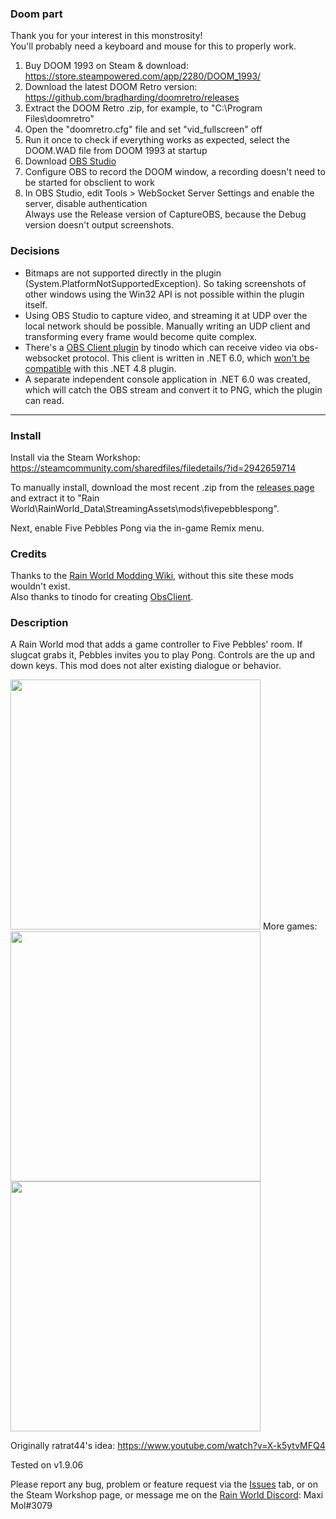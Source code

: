 ### Doom part
Thank you for your interest in this monstrosity!  
You'll probably need a keyboard and mouse for this to properly work.  
1. Buy DOOM 1993 on Steam & download: https://store.steampowered.com/app/2280/DOOM_1993/  
2. Download the latest DOOM Retro version: https://github.com/bradharding/doomretro/releases  
3. Extract the DOOM Retro .zip, for example, to "C:\Program Files\doomretro"  
4. Open the "doomretro.cfg" file and set "vid_fullscreen" off  
5. Run it once to check if everything works as expected, select the DOOM.WAD file from DOOM 1993 at startup  
6. Download [OBS Studio](https://obsproject.com/)  
7. Configure OBS to record the DOOM window, a recording doesn't need to be started for obsclient to work  
8. In OBS Studio, edit Tools > WebSocket Server Settings and enable the server, disable authentication  
Always use the Release version of CaptureOBS, because the Debug version doesn't output screenshots.  


### Decisions
- Bitmaps are not supported directly in the plugin (System.PlatformNotSupportedException). So taking screenshots of other windows using the Win32 API is not possible within the plugin itself.
- Using OBS Studio to capture video, and streaming it at UDP over the local network should be possible. Manually writing an UDP client and transforming every frame would become quite complex.
- There's a [OBS Client plugin](https://github.com/tinodo/obsclient) by tinodo which can receive video via obs-websocket protocol. This client is written in .NET 6.0, which [won't be compatible](https://stackoverflow.com/questions/74344769/how-to-reference-net-6-0-dll-in-net-framework-4-8) with this .NET 4.8 plugin.
- A separate independent console application in .NET 6.0 was created, which will catch the OBS stream and convert it to PNG, which the plugin can read.


---


### Install
Install via the Steam Workshop: https://steamcommunity.com/sharedfiles/filedetails/?id=2942659714

To manually install, download the most recent .zip from the [releases page](https://github.com/woutkolkman/fivepebblespong/releases) and extract it to "Rain World\RainWorld_Data\StreamingAssets\mods\fivepebblespong".

Next, enable Five Pebbles Pong via the in-game Remix menu.


### Credits
Thanks to the [Rain World Modding Wiki](https://rainworldmodding.miraheze.org/), without this site these mods wouldn't exist.  
Also thanks to tinodo for creating [ObsClient](https://github.com/tinodo/obsclient).


### Description
A Rain World mod that adds a game controller to Five Pebbles' room. If slugcat grabs it, Pebbles invites you to play Pong. Controls are the up and down keys. This mod does not alter existing dialogue or behavior.

<img src="https://github.com/woutkolkman/fivepebblespong/blob/master/gifs/fivepebblespong.gif" height="400">
More games:  
<img src="https://github.com/woutkolkman/fivepebblespong/blob/master/gifs/fivepebblesbreakout.gif" height="400">
<img src="https://github.com/woutkolkman/fivepebblespong/blob/master/gifs/fivepebblesgrabdot.gif" height="400">

Originally ratrat44's idea: https://www.youtube.com/watch?v=X-k5ytvMFQ4

Tested on v1.9.06

Please report any bug, problem or feature request via the [Issues](https://github.com/woutkolkman/fivepebblespong/issues) tab, or on the Steam Workshop page, or message me on the [Rain World Discord](https://discord.gg/rainworld): Maxi Mol#3079
